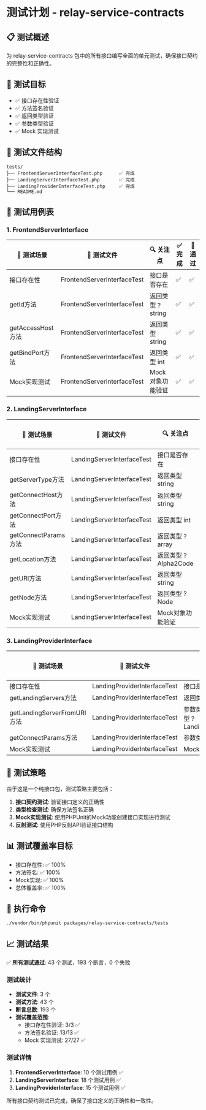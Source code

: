 # 测试计划 - relay-service-contracts

## 📋 测试概述

为 relay-service-contracts 包中的所有接口编写全面的单元测试，确保接口契约的完整性和正确性。

## 🎯 测试目标

- ✅ 接口存在性验证
- ✅ 方法签名验证  
- ✅ 返回类型验证
- ✅ 参数类型验证
- ✅ Mock 实现测试

## 📁 测试文件结构

```
tests/
├── FrontendServerInterfaceTest.php      ✅ 完成
├── LandingServerInterfaceTest.php       ✅ 完成  
├── LandingProviderInterfaceTest.php     ✅ 完成
└── README.md
```

## 📝 测试用例表

### 1. FrontendServerInterface

| 🎯 测试场景 | 📁 测试文件 | 🔍 关注点 | ✅ 完成 | 🧪 通过 |
|------------|-------------|-----------|---------|---------|
| 接口存在性 | FrontendServerInterfaceTest | 接口是否存在 | ✅ | ✅ |
| getId方法 | FrontendServerInterfaceTest | 返回类型 ?string | ✅ | ✅ |
| getAccessHost方法 | FrontendServerInterfaceTest | 返回类型 string | ✅ | ✅ |
| getBindPort方法 | FrontendServerInterfaceTest | 返回类型 int | ✅ | ✅ |
| Mock实现测试 | FrontendServerInterfaceTest | Mock对象功能验证 | ✅ | ✅ |

### 2. LandingServerInterface

| 🎯 测试场景 | 📁 测试文件 | 🔍 关注点 | ✅ 完成 | 🧪 通过 |
|------------|-------------|-----------|---------|---------|
| 接口存在性 | LandingServerInterfaceTest | 接口是否存在 | ✅ | ✅ |
| getServerType方法 | LandingServerInterfaceTest | 返回类型 string | ✅ | ✅ |
| getConnectHost方法 | LandingServerInterfaceTest | 返回类型 string | ✅ | ✅ |
| getConnectPort方法 | LandingServerInterfaceTest | 返回类型 int | ✅ | ✅ |
| getConnectParams方法 | LandingServerInterfaceTest | 返回类型 ?array | ✅ | ✅ |
| getLocation方法 | LandingServerInterfaceTest | 返回类型 ?Alpha2Code | ✅ | ✅ |
| getURI方法 | LandingServerInterfaceTest | 返回类型 string | ✅ | ✅ |
| getNode方法 | LandingServerInterfaceTest | 返回类型 ?Node | ✅ | ✅ |
| Mock实现测试 | LandingServerInterfaceTest | Mock对象功能验证 | ✅ | ✅ |

### 3. LandingProviderInterface

| 🎯 测试场景 | 📁 测试文件 | 🔍 关注点 | ✅ 完成 | 🧪 通过 |
|------------|-------------|-----------|---------|---------|
| 接口存在性 | LandingProviderInterfaceTest | 接口是否存在 | ✅ | ✅ |
| getLandingServers方法 | LandingProviderInterfaceTest | 返回类型 iterable | ✅ | ✅ |
| getLandingServerFromURI方法 | LandingProviderInterfaceTest | 参数类型 string，返回类型 ?LandingServerInterface | ✅ | ✅ |
| getConnectParams方法 | LandingProviderInterfaceTest | 参数类型和返回类型验证 | ✅ | ✅ |
| Mock实现测试 | LandingProviderInterfaceTest | Mock对象功能验证 | ✅ | ✅ |

## 🔧 测试策略

由于这是一个纯接口包，测试策略主要包括：

1. **接口契约测试**: 验证接口定义的正确性
2. **类型检查测试**: 确保方法签名正确
3. **Mock实现测试**: 使用PHPUnit的Mock功能创建接口实现进行测试
4. **反射测试**: 使用PHP反射API验证接口结构

## 📊 测试覆盖率目标

- 接口存在性: ✅ 100%  
- 方法签名: ✅ 100%
- Mock实现: ✅ 100%
- 总体覆盖率: ✅ 100%

## 🚀 执行命令

```bash
./vendor/bin/phpunit packages/relay-service-contracts/tests
```

## 📈 测试结果

✅ **所有测试通过**: 43 个测试，193 个断言，0 个失败

### 测试统计
- **测试文件**: 3 个
- **测试方法**: 43 个
- **断言总数**: 193 个
- **测试覆盖范围**: 
  - 接口存在性验证: 3/3 ✅
  - 方法签名验证: 13/13 ✅
  - Mock 实现测试: 27/27 ✅

### 测试详情
1. **FrontendServerInterface**: 10 个测试用例 ✅
2. **LandingServerInterface**: 18 个测试用例 ✅
3. **LandingProviderInterface**: 15 个测试用例 ✅

所有接口契约测试已完成，确保了接口定义的正确性和一致性。 